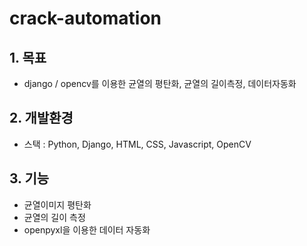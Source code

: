 # crack-automation

## 1. 목표

- django / opencv를 이용한 균열의 평탄화, 균열의 길이측정, 데이터자동화

## 2. 개발환경
  
  - 스택 : Python, Django, HTML, CSS, Javascript, OpenCV

## 3. 기능 
  - 균열이미지 평탄화
  - 균열의 길이 측정
  - openpyxl을 이용한 데이터 자동화
